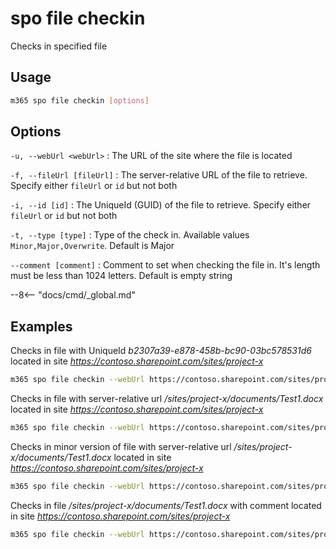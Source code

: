 # spo file checkin

Checks in specified file

## Usage

```sh
m365 spo file checkin [options]
```

## Options

`-u, --webUrl <webUrl>`
: The URL of the site where the file is located

`-f, --fileUrl [fileUrl]`
: The server-relative URL of the file to retrieve. Specify either `fileUrl` or `id` but not both

`-i, --id [id]`
: The UniqueId (GUID) of the file to retrieve. Specify either `fileUrl` or `id` but not both

`-t, --type [type]`
: Type of the check in. Available values `Minor,Major,Overwrite`. Default is Major

`--comment [comment]`
: Comment to set when checking the file in. It\'s length must be less than 1024 letters. Default is empty string

--8<-- "docs/cmd/_global.md"

## Examples

Checks in file with UniqueId _b2307a39-e878-458b-bc90-03bc578531d6_ located in site _https://contoso.sharepoint.com/sites/project-x_

```sh
m365 spo file checkin --webUrl https://contoso.sharepoint.com/sites/project-x --id 'b2307a39-e878-458b-bc90-03bc578531d6'
```

Checks in file with server-relative url _/sites/project-x/documents/Test1.docx_ located in site _https://contoso.sharepoint.com/sites/project-x_

```sh
m365 spo file checkin --webUrl https://contoso.sharepoint.com/sites/project-x --fileUrl '/sites/project-x/documents/Test1.docx'
```

Checks in minor version of file with server-relative url _/sites/project-x/documents/Test1.docx_ located in site _https://contoso.sharepoint.com/sites/project-x_

```sh
m365 spo file checkin --webUrl https://contoso.sharepoint.com/sites/project-x --fileUrl '/sites/project-x/documents/Test1.docx' --type Minor
```

Checks in file _/sites/project-x/documents/Test1.docx_ with comment located in site _https://contoso.sharepoint.com/sites/project-x_

```sh
m365 spo file checkin --webUrl https://contoso.sharepoint.com/sites/project-x --fileUrl '/sites/project-x/documents/Test1.docx' --comment 'approved'
```